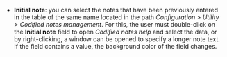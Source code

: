 - **Initial note**: you can select the notes that have been previously entered in the table of the same name located in the path *Configuration > Utility > Codified notes management*. For this, the user must double-click on the **Initial note** field to open *Codified notes help* and select the data, or by right-clicking, a window can be opened to specify a longer note text. If the field contains a value, the background color of the field changes.